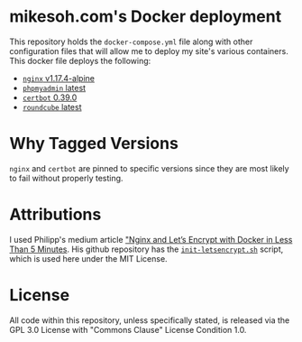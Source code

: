 # mikesoh.com's Docker deployment

This repository holds the `docker-compose.yml` file along with other 
configuration files that will allow me to deploy my site's various
containers.  This docker file deploys the following:

* [`nginx` v1.17.4-alpine](https://hub.docker.com/_/nginx)
* [`phpmyadmin` latest](https://hub.docker.com/r/phpmyadmin/phpmyadmin)
* [`certbot` 0.39.0](https://hub.docker.com/r/certbot/certbot)
* [`roundcube` latest](https://hub.docker.com/r/roundcube/roundcubemail)

# Why Tagged Versions

`nginx` and `certbot` are pinned to specific versions since they are
most likely to fail without properly testing.

# Attributions

I used Philipp's medium article ["Nginx and Let’s Encrypt with Docker in
Less Than 5 Minutes](https://medium.com/@pentacent/nginx-and-lets-encrypt-with-docker-in-less-than-5-minutes-b4b8a60d3a71).
His github repository has the [`init-letsencrypt.sh`](https://github.com/wmnnd/nginx-certbot/blob/master/init-letsencrypt.sh) 
script, which is used here under the MIT License.

# License

All code within this repository, unless specifically stated, is released
via the GPL 3.0 License with "Commons Clause" License Condition 1.0.

